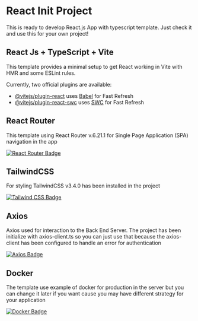 # React Init Project

This is ready to develop React.js App with typescript template. Just check it and use this for your own project!

## React Js + TypeScript + Vite

This template provides a minimal setup to get React working in Vite with HMR and some ESLint rules.

Currently, two official plugins are available:

- [@vitejs/plugin-react](https://github.com/vitejs/vite-plugin-react/blob/main/packages/plugin-react/README.md) uses [Babel](https://babeljs.io/) for Fast Refresh
- [@vitejs/plugin-react-swc](https://github.com/vitejs/vite-plugin-react-swc) uses [SWC](https://swc.rs/) for Fast Refresh

## React Router

This template using React Router v.6.21.1 for Single Page Application (SPA) navigation in the app

[![React Router Badge](https://img.shields.io/badge/React%20Router-CA4245?logo=reactrouter&logoColor=fff&style=for-the-badge)](https://reactrouter.com/en/main)

## TailwindCSS

For styling TailwindCSS v3.4.0 has been installed in the project

[![Tailwind CSS Badge](https://img.shields.io/badge/Tailwind%20CSS-06B6D4?logo=tailwindcss&logoColor=fff&style=for-the-badge)](https://tailwindcss.com/)

## Axios

Axios used for interaction to the Back End Server. The project has been initialize with axios-client.ts so you can just use that because the axios-client has been configured to handle an error for authentication

[![Axios Badge](https://img.shields.io/badge/Axios-5A29E4?logo=axios&logoColor=fff&style=for-the-badge)](https://axios-http.com/)

## Docker

The template use example of docker for production in the server but you can change it later if you want cause you may have different strategy for your application

[![Docker Badge](https://img.shields.io/badge/Docker-2496ED?logo=docker&logoColor=fff&style=for-the-badge)](https://www.docker.com/)
